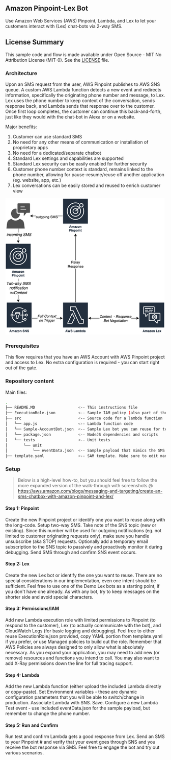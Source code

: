 ## Amazon Pinpoint-Lex Bot
Use Amazon Web Services (AWS) Pinpoint, Lambda, and Lex to let your customers interact with (Lex) chat-bots via 2-way SMS.

## License Summary
This sample code and flow is made available under Open Source - MIT No Attribution License (MIT-0). See the [LICENSE](/LICENSE) file.

### Architecture
Upon an SMS request from the user, AWS Pinpoint publishes to AWS SNS queue. A custom AWS Lambda function detects a new event and redirects information, specifically the originating phone number and message, to Lex. Lex uses the phone number to keep context of the conversation, sends response back, and Lambda sends that response over to the customer. Once first loop completes, the customer can continue this back-and-forth, just like they would with the chat-bot in Alexa or on a website.

Major benefits:
1. Customer can use standard SMS
2. No need for any other means of communication or installation of proprietary apps 
3. No need for a dedicated/separate chatbot
4. Standard Lex settings and capabilities are supported
5. Standard Lex security can be easily enabled for further security
6. Customer phone number context is standard, remains linked to the phone number, allowing for pause-resume/reuse off another application (eg. website, app, etc.)
7. Lex conversations can be easily stored and reused to enrich customer view

![Architecture Diagram](misc/architecture.png?raw=true)

### Prerequisites
This flow requires that you have an AWS Account with AWS Pinpoint project and access to Lex. 
No extra configuration is required - you can start right out of the gate.

### Repository content
Main files:
```bash
.
├── README.MD                   <-- This instructions file
├── ExecutionRole.json          <-- Sample IAM policy (also part of the SAM template). Make sure to edit manually first!
├── src                         <-- Source code for a lambda function
│   └── app.js                  <-- Lambda function code
│   └── Sample-AccountBot.json  <-- Sample Lex bot you can reuse for testing your flow for the fist time. Feel free to create your own instead! 
│   └── package.json            <-- NodeJS dependencies and scripts
│   └── tests                   <-- Unit tests
│       └── unit
│           └── eventData.json  <-- Sample payload that mimics the SMS received from customer (from Pinpoint via SNS). Make sure to edit manually first!
├── template.yaml               <-- SAM template. Make sure to edit manually first!
```

### Setup
> Below is a high-level how-to, but you should feel free to follow the more expanded version of the walk-through with screenshots @ https://aws.amazon.com/blogs/messaging-and-targeting/create-an-sms-chatbox-with-amazon-pinpoint-and-lex/ 
#### Step 1: Pinpoint
Create the new Pinpoint project or identify one you want to reuse along with the long-code. 
Setup two-way SMS. Take note of the SNS topic (new or existing). 
Since this number will be used for outgoing notifications (eg. not limited to customer originating requests only), make sure you handle unsubscribe (aka STOP) requests.
Optionally add a temporary email subscription to the SNS topic to passively and proactively monitor it during debugging.
Send SMS through and confirm SNS event occurs.
#### Step 2: Lex
Create the new Lex bot or identify the one you want to reuse. 
There are no special considerations in our implementation, even one intent should be sufficient. Feel free to use one of the Demo Lex bots as a starting point, if you don't have one already.
As with any bot, try to keep messages on the shorter side and avoid special characters.
#### Step 3: Permissions/IAM
Add new Lambda execution role with limited permissions to Pinpoint (to respond to the customer), Lex (to actually communicate with the bot), and CloudWatch Logs (for basic logging and debugging). 
Feel free to either reuse ExecutionRole.json provided, copy YAML portion from template.yaml if you prefer, or use Managed policies to build out the role.
Remember that AWS Policies are always designed to only allow what is absolutely necessary. As you expand your application, you may need to add new (or remove) resources and functions you intend to call. You may also want to add X-Ray permissions down the line for full tracing support.
#### Step 4: Lambda
Add the new Lambda function (either upload the included Lambda directly or copy-paste).
Set Environment variables - these are dynamic configuration parameters that you will be able to switch/change in production.
Associate Lambda with SNS. 
Save.
Configure a new Lambda Test event - use included eventData.json for the sample payload, but remember to change the phone number.
#### Step 5: Run and Confirm
Run test and confirm Lambda gets a good response from Lex. 
Send an SMS to your Pinpoint # and verify that your event goes through SNS and you receive the bot response via SMS. Feel free to engage the bot and try out various scenarios.